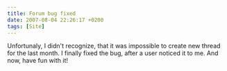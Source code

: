 ```yaml
---
title: Forum bug fixed
date: 2007-08-04 22:26:17 +0200
tags: [Site]
---
```


Unfortunaly, I didn't recognize, that it was impossible to create new thread for the last month. I finally fixed the bug, after a user noticed it to me. And now, have fun with it!